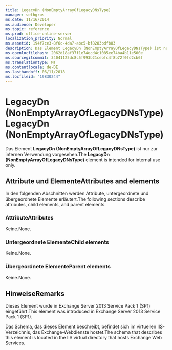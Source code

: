 ```yaml
---
title: LegacyDn (NonEmptyArrayOfLegacyDNsType)
manager: sethgros
ms.date: 11/16/2014
ms.audience: Developer
ms.topic: reference
ms.prod: office-online-server
localization_priority: Normal
ms.assetid: 194f7ce3-8f6c-4da7-abc5-bf8283bdfb83
description: Das Element LegacyDn (NonEmptyArrayOfLegacyDNsType) ist nur zur internen Verwendung vorgesehen.
ms.openlocfilehash: 2062d18af37f1e74ecd4c1085ee74ba4b11e500e
ms.sourcegitcommit: 34041125dc8c5f993b21cebfc4f8b72f0fd2cb6f
ms.translationtype: MT
ms.contentlocale: de-DE
ms.lasthandoff: 06/11/2018
ms.locfileid: "19830244"
---
```

# <a name="legacydn-nonemptyarrayoflegacydnstype"></a><span data-ttu-id="e3a47-103">LegacyDn (NonEmptyArrayOfLegacyDNsType)</span><span class="sxs-lookup"><span data-stu-id="e3a47-103">LegacyDn (NonEmptyArrayOfLegacyDNsType)</span></span>

<span data-ttu-id="e3a47-104">Das Element **LegacyDn (NonEmptyArrayOfLegacyDNsType)** ist nur zur internen Verwendung vorgesehen.</span><span class="sxs-lookup"><span data-stu-id="e3a47-104">The **LegacyDn (NonEmptyArrayOfLegacyDNsType)** element is intended for internal use only.</span></span> 

## <a name="attributes-and-elements"></a><span data-ttu-id="e3a47-105">Attribute und Elemente</span><span class="sxs-lookup"><span data-stu-id="e3a47-105">Attributes and elements</span></span>

<span data-ttu-id="e3a47-106">In den folgenden Abschnitten werden Attribute, untergeordnete und übergeordnete Elemente erläutert.</span><span class="sxs-lookup"><span data-stu-id="e3a47-106">The following sections describe attributes, child elements, and parent elements.</span></span>
  
### <a name="attributes"></a><span data-ttu-id="e3a47-107">Attribute</span><span class="sxs-lookup"><span data-stu-id="e3a47-107">Attributes</span></span>

<span data-ttu-id="e3a47-108">Keine.</span><span class="sxs-lookup"><span data-stu-id="e3a47-108">None.</span></span>
  
### <a name="child-elements"></a><span data-ttu-id="e3a47-109">Untergeordnete Elemente</span><span class="sxs-lookup"><span data-stu-id="e3a47-109">Child elements</span></span>

<span data-ttu-id="e3a47-110">Keine.</span><span class="sxs-lookup"><span data-stu-id="e3a47-110">None.</span></span>
  
### <a name="parent-elements"></a><span data-ttu-id="e3a47-111">Übergeordnete Elemente</span><span class="sxs-lookup"><span data-stu-id="e3a47-111">Parent elements</span></span>

<span data-ttu-id="e3a47-112">Keine.</span><span class="sxs-lookup"><span data-stu-id="e3a47-112">None.</span></span>
  
## <a name="remarks"></a><span data-ttu-id="e3a47-113">Hinweise</span><span class="sxs-lookup"><span data-stu-id="e3a47-113">Remarks</span></span>

<span data-ttu-id="e3a47-114">Dieses Element wurde in Exchange Server 2013 Service Pack 1 (SP1) eingeführt.</span><span class="sxs-lookup"><span data-stu-id="e3a47-114">This element was introduced in Exchange Server 2013 Service Pack 1 (SP1).</span></span>
  
<span data-ttu-id="e3a47-115">Das Schema, das dieses Element beschreibt, befindet sich im virtuellen IIS-Verzeichnis, das Exchange-Webdienste hostet.</span><span class="sxs-lookup"><span data-stu-id="e3a47-115">The schema that describes this element is located in the IIS virtual directory that hosts Exchange Web Services.</span></span>
  

